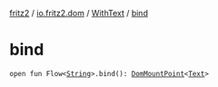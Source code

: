[fritz2](../../index.md) / [io.fritz2.dom](../index.md) / [WithText](index.md) / [bind](./bind.md)

# bind

`open fun Flow<`[`String`](https://kotlinlang.org/api/latest/jvm/stdlib/kotlin/-string/index.html)`>.bind(): `[`DomMountPoint`](../-dom-mount-point/index.md)`<`[`Text`](https://kotlinlang.org/api/latest/jvm/stdlib/org.w3c.dom/-text/index.html)`>`